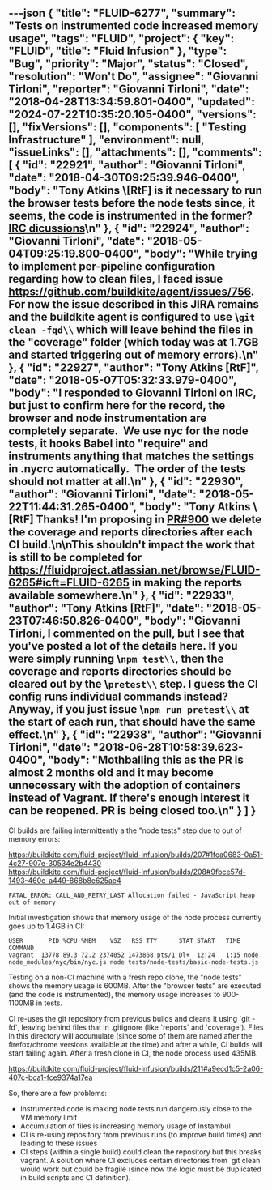 ---json
{
  "title": "FLUID-6277",
  "summary": "Tests on instrumented code increased memory usage",
  "tags": "FLUID",
  "project": {
    "key": "FLUID",
    "title": "Fluid Infusion"
  },
  "type": "Bug",
  "priority": "Major",
  "status": "Closed",
  "resolution": "Won't Do",
  "assignee": "Giovanni Tirloni",
  "reporter": "Giovanni Tirloni",
  "date": "2018-04-28T13:34:59.801-0400",
  "updated": "2024-07-22T10:35:20.105-0400",
  "versions": [],
  "fixVersions": [],
  "components": [
    "Testing Infrastructure"
  ],
  "environment": null,
  "issueLinks": [],
  "attachments": [],
  "comments": [
    {
      "id": "22921",
      "author": "Giovanni Tirloni",
      "date": "2018-04-30T09:25:39.946-0400",
      "body": "Tony Atkins \\[RtF] is it necessary to run the browser tests before the node tests since, it seems, the code is instrumented in the former? [IRC dicussions](https://botbot.me/freenode/fluid-tech/msg/99543548/)\n"
    },
    {
      "id": "22924",
      "author": "Giovanni Tirloni",
      "date": "2018-05-04T09:25:19.800-0400",
      "body": "While trying to implement per-pipeline configuration regarding how to clean files, I faced issue <https://github.com/buildkite/agent/issues/756>. For now the issue described in this JIRA remains and the buildkite agent is configured to use \\`git clean -fqd\\` which will leave behind the files in the \"coverage\" folder (which today was at 1.7GB and started triggering out of memory errors).\n"
    },
    {
      "id": "22927",
      "author": "Tony Atkins [RtF]",
      "date": "2018-05-07T05:32:33.979-0400",
      "body": "I responded to Giovanni Tirloni on IRC, but just to confirm here for the record, the browser and node instrumentation are completely separate.  We use nyc for the node tests, it hooks Babel into \"require\" and instruments anything that matches the settings in .nycrc automatically.  The order of the tests should not matter at all.\n"
    },
    {
      "id": "22930",
      "author": "Giovanni Tirloni",
      "date": "2018-05-22T11:44:31.265-0400",
      "body": "Tony Atkins \\[RtF] Thanks! I'm proposing in [PR#900](https://github.com/fluid-project/infusion/pull/900) we delete the coverage and reports directories after each CI build.\n\nThis shouldn't impact the work that is still to be completed for <https://fluidproject.atlassian.net/browse/FLUID-6265#icft=FLUID-6265> in making the reports available somewhere.\n"
    },
    {
      "id": "22933",
      "author": "Tony Atkins [RtF]",
      "date": "2018-05-23T07:46:50.826-0400",
      "body": "Giovanni Tirloni, I commented on the pull, but I see that you've posted a lot of the details here.  If you were simply running \\`npm test\\`, then the coverage and reports directories should be cleared out by the \\`pretest\\` step.  I guess the CI config runs individual commands instead?  Anyway, if you just issue \\`npm run pretest\\` at the start of each run, that should have the same effect.\n"
    },
    {
      "id": "22938",
      "author": "Giovanni Tirloni",
      "date": "2018-06-28T10:58:39.623-0400",
      "body": "Mothballing this as the PR is almost 2 months old and it may become unnecessary with the adoption of containers instead of Vagrant. If there's enough interest it can be reopened. PR is being closed too.\n"
    }
  ]
}
---
CI builds are failing intermittently a the "node tests" step due to out of memory errors:

<https://buildkite.com/fluid-project/fluid-infusion/builds/207#1fea0683-0a51-4c27-907e-30534e2b4430>\
<https://buildkite.com/fluid-project/fluid-infusion/builds/208#9fbce57d-1493-460c-a449-868b8e625ae4>

```
FATAL ERROR: CALL_AND_RETRY_LAST Allocation failed - JavaScript heap out of memory
```

Initial investigation shows that memory usage of the node process currently goes up to 1.4GB in CI:

```
USER       PID %CPU %MEM    VSZ   RSS TTY      STAT START   TIME COMMAND
vagrant  13778 89.3 72.2 2374052 1473868 pts/1 Dl+  12:24   1:15 node node_modules/nyc/bin/nyc.js node tests/node-tests/basic-node-tests.js
```

Testing on a non-CI machine with a fresh repo clone, the "node tests" shows the memory usage is 600MB. After the "browser tests" are executed (and the code is instrumented), the memory usage increases to 900-1100MB in tests.

CI re-uses the git repository from previous builds and cleans it using \`git -fd\`, leaving behind files that in .gitignore (like \`reports\` and \`coverage\`). Files in this directory will accumulate (since some of them are named after the firefox/chrome versions available at the time) and after a while, CI builds will start failing again. After a fresh clone in CI, the node process used 435MB.

<https://buildkite.com/fluid-project/fluid-infusion/builds/211#a9ecd1c5-2a06-407c-bca1-fce9374a17ea>

So, there are a few problems:

* Instrumented code is making node tests run dangerously close to the VM memory limit
* Accumulation of files is increasing memory usage of Instambul
* CI is re-using repository from previous runs (to improve build times) and leading to these issues
* CI steps (within a single build) could clean the repository but this breaks vagrant. A solution where CI excludes certain directories from \`git clean\` would work but could be fragile (since now the logic must be duplicated in build scripts and CI definition).

        